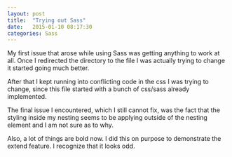 ```yaml
---
layout: post
title:  "Trying out Sass"
date:   2015-01-10 08:17:30
categories: Sass
---
```

My first issue that arose while using Sass was getting anything to work at all. Once I redirected the directory  to the file I was actually trying to change it started going much better.

After that I kept running into conflicting code in the css I was trying to change, since this file started with a bunch of css/sass already implemented.

The final issue I encountered, which I still cannot fix, was the fact that the styling inside my nesting seems to be applying outside of the nesting element and I am not sure as to why.

Also, a lot of things are bold now. I did this on purpose to demonstrate the extend feature. I recognize that it looks odd.